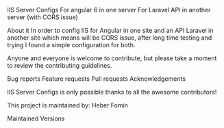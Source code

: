 IIS Server Configs
For angular 6 in one server
For Laravel API in another server (with CORS issue)

About it
In order to config IIS for Angular in one site and an API Laravel in another site which means will be CORS issue, after long time testing and trying I found a simple configuration for both.

Anyone and everyone is welcome to contribute, but please take a moment to review the contributing guidelines.

Bug reports
Feature requests
Pull requests
Acknowledgements

IIS Server Configs is only possible thanks to all the awesome contributors!

This project is maintained by:
Heber Fomin

Maintained Versions

